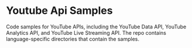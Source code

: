 Youtube Api Samples
===========

Code samples for YouTube APIs, including the YouTube Data API, YouTube Analytics API, and YouTube Live Streaming API. The repo contains language-specific directories that contain the samples.
